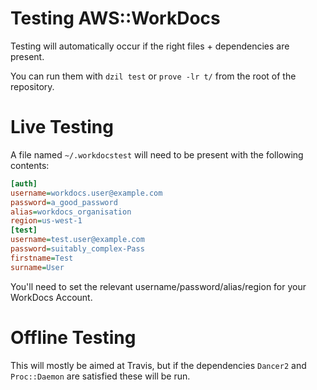 Testing AWS::WorkDocs
===================

Testing will automatically occur if the right files + dependencies 
are present.

You can run them with `dzil test` or `prove -lr t/` from the root
of the repository.

Live Testing
============

A file named `~/.workdocstest` will need to be present with the
following contents:

```ini
[auth]
username=workdocs.user@example.com
password=a_good_password
alias=workdocs_organisation
region=us-west-1
[test]
username=test.user@example.com
password=suitably_complex-Pass
firstname=Test
surname=User
```

You'll need to set the relevant username/password/alias/region
for your WorkDocs Account.

Offline Testing
===============

This will mostly be aimed at Travis, but if the dependencies
`Dancer2` and `Proc::Daemon` are satisfied these will be run.

